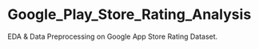 # Google_Play_Store_Rating_Analysis
EDA &amp; Data Preprocessing on Google App Store Rating Dataset.
